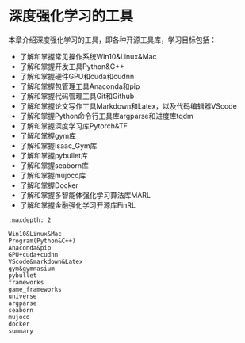 

<!--
 * @version:
 * @Author:  StevenJokess（蔡舒起） https://github.com/StevenJokess
 * @Date: 2023-10-03 02:41:49
 * @LastEditors:  StevenJokess（蔡舒起） https://github.com/StevenJokess
 * @LastEditTime: 2023-10-28 01:33:12
 * @Description:
 * @Help me: make friends by a867907127@gmail.com and help me get some “foreign” things or service I need in life; 如有帮助，请资助，失业3年了。![支付宝收款码](https://github.com/StevenJokess/d2rl/blob/master/img/%E6%94%B6.jpg)
 * @TODO::
 * @Reference:
-->


<!--
 * @version:
 * @Author:  StevenJokess（蔡舒起） https://github.com/StevenJokess
 * @Date: 2023-03-22 02:19:30
 * @LastEditors:  StevenJokess（蔡舒起） https://github.com/StevenJokess
 * @LastEditTime: 2023-10-27 19:46:44
 * @Description:
 * @Help me: 如有帮助，请赞助，失业3年了。![支付宝收款码](https://github.com/StevenJokess/d2rl/blob/master/img/%E6%94%B6.jpg)
 * @TODO::
 * @Reference:
-->

# 深度强化学习的工具

本章介绍深度强化学习的工具，即各种开源工具库，学习目标包括：

- 了解和掌握常见操作系统Win10&Linux&Mac
- 了解和掌握开发工具Python&C++
- 了解和掌握硬件GPU和cuda和cudnn
- 了解和掌握包管理工具Anaconda和pip
- 了解和掌握代码管理工具Git和Github
- 了解和掌握论文写作工具Markdown和Latex，以及代码编辑器VScode
- 了解和掌握Python命令行工具库argparse和进度库tqdm
- 了解和掌握深度学习库Pytorch&TF
- 了解和掌握gym库
- 了解和掌握Isaac_Gym库
- 了解和掌握pybullet库
- 了解和掌握seaborn库
- 了解和掌握mujoco库
- 了解和掌握Docker
- 了解和掌握多智能体强化学习算法库MARL
- 了解和掌握金融强化学习开源库FinRL


```toc
:maxdepth: 2

Win10&Linux&Mac
Program(Python&C++)
Anaconda&pip
GPU+cuda+cudnn
VScode&markdown&Latex
gym&gymnasium
pybullet
frameworks
game_frameworks
universe
argparse
seaborn
mujoco
docker
summary
```
